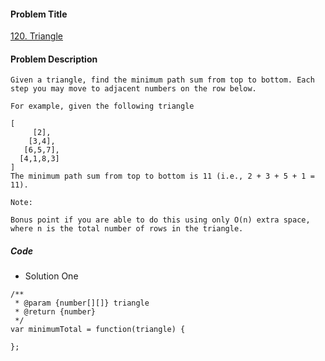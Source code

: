 #### Problem Title
[120. Triangle](https://leetcode.com/problems/triangle/)
#### Problem Description
```
Given a triangle, find the minimum path sum from top to bottom. Each step you may move to adjacent numbers on the row below.

For example, given the following triangle

[
     [2],
    [3,4],
   [6,5,7],
  [4,1,8,3]
]
The minimum path sum from top to bottom is 11 (i.e., 2 + 3 + 5 + 1 = 11).

Note:

Bonus point if you are able to do this using only O(n) extra space, where n is the total number of rows in the triangle.
```

##### Code

- Solution One
```
/**
 * @param {number[][]} triangle
 * @return {number}
 */
var minimumTotal = function(triangle) {
    
};
```

